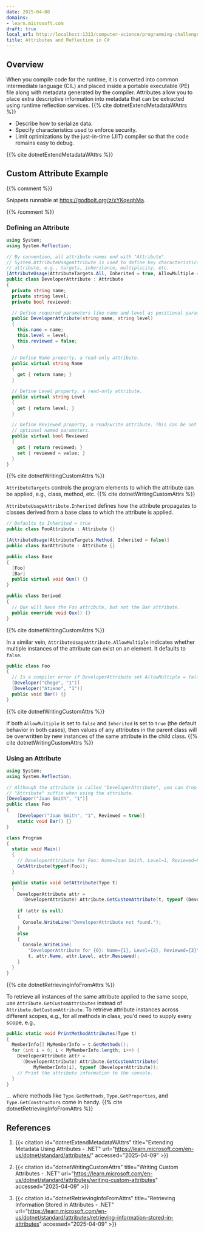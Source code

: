 ```yaml
---
date: 2025-04-08
domains:
- learn.microsoft.com
draft: true
local_url: http://localhost:1313/computer-science/programming-challenges/language-concepts/meta-programming/dotnet-attributes/
title: Attributes and Reflection in C#
---
```


## Overview

When you compile code for the runtime, it is converted into common intermediate
language (CIL) and placed inside a portable executable (PE) file along with
metadata generated by the compiler. Attributes allow you to place extra
descriptive information into metadata that can be extracted using runtime
reflection services. {{% cite dotnetExtendMetadataWAttrs %}}

* Describe how to serialize data.
* Specify characteristics used to enforce security.
* Limit optimizations by the just-in-time (JIT) compiler so that the code
  remains easy to debug.

{{% cite dotnetExtendMetadataWAttrs %}}

## Custom Attribute Example

{{% comment %}}

Snippets runnable at https://godbolt.org/z/xYKqeqhMa.

{{% /comment %}}

### Defining an Attribute

```cs
using System;
using System.Reflection;

// By convention, all attribute names end with "Attribute".
// System.AttributeUsageAttribute is used to define key characteristics of the
// attribute, e.g., targets, inheritance, multiplicity, etc.
[AttributeUsage(AttributeTargets.All, Inherited = true, AllowMultiple = false)]
public class DeveloperAttribute : Attribute
{
  private string name;
  private string level;
  private bool reviewed;

  // Define required parameters like name and level as positional params.
  public DeveloperAttribute(string name, string level)
  {
    this.name = name;
    this.level = level;
    this.reviewed = false;
  }

  // Define Name property, a read-only attribute.
  public virtual string Name
  {
    get { return name; }
  }

  // Define Level property, a read-only attribute.
  public virtual string Level
  {
    get { return level; }
  }

  // Define Reviewed property, a read/write attribute. This can be set using
  // optional named parameters.
  public virtual bool Reviewed
  {
    get { return reviewed; }
    set { reviewed = value; }
  }
}
```

{{% cite dotnetWritingCustomAttrs %}}

`AttributeTargets` controls the program elements to which the attribute can be
applied, e.g., class, method, etc. {{% cite dotnetWritingCustomAttrs %}}

`AttributeUsageAttribute.Inherited` defines how the attribute propagates to
classes derived from a base class to which the attribute is applied.

```cs
// Defaults to Inherited = true
public class FooAttribute : Attribute {}

[AttributeUsage(AttributeTargets.Method, Inherited = false)]
public class BarAttribute : Attribute {}

public class Base
{
  [Foo]
  [Bar]
  public virtual void Qux() {}
}

public class Derived
{
  // Qux will have the Foo attribute, but not the Bar attribute.
  public override void Qux() {}
}
```

{{% cite dotnetWritingCustomAttrs %}}

In a similar vein, `AttributeUsageAttribute.AllowMultiple` indicates whether
multiple instances of the attribute can exist on an element. It defaults to
`false`.

```cs
public class Foo
{
  // Is a compiler error if DeveloperAttribute set AllowMultiple = false.
  [Developer("Chege", "1")]
  [Developer("Atieno", "1")]
  public void Bar() {}
}
```

{{% cite dotnetWritingCustomAttrs %}}

If both `AllowMultiple` is set to `false` and `Inherited` is set to `true` (the
default behavior in both cases), then values of any attributes in the parent
class will be overwritten by new instances of the same attribute in the child
class. {{% cite dotnetWritingCustomAttrs %}}

### Using an Attribute

```cs
using System;
using System.Reflection;

// Although the attribute is called "DeveloperAttribute", you can drop the
// "Attribute" suffix when using the attribute.
[Developer("Joan Smith", "1")]
public class Foo
{
    [Developer("Joan Smith", "1", Reviewed = true)]
    static void Bar() {}
}

class Program
{
  static void Main()
  {
    // DeveloperAttribute for Foo: Name=Joan Smith, Level=1, Reviewed=False
    GetAttribute(typeof(Foo));
  }

  public static void GetAttribute(Type t)
  {
    DeveloperAttribute attr =
      (DeveloperAttribute) Attribute.GetCustomAttribute(t, typeof (DeveloperAttribute));
    
    if (attr is null)
    {
      Console.WriteLine("DeveloperAttribute not found.");
    }
    else
    {
      Console.WriteLine(
        "DeveloperAttribute for {0}: Name={1}, Level={2}, Reviewed={3}",
        t, attr.Name, attr.Level, attr.Reviewed);
    }
  }
}
```

{{% cite dotnetRetrievingInfoFromAttrs %}}

To retrieve all instances of the same attribute applied to the same scope, use
`Attribute.GetCustomAttributes` instead of `Attribute.GetCustomAttribute`. To
retrieve attribute instances across different scopes, e.g., for all methods in
class, you'd need to supply every scope, e.g.,

```cs
public static void PrintMethodAttributes(Type t)
{
  MemberInfo[] MyMemberInfo = t.GetMethods();
  for (int i = 0; i < MyMemberInfo.length; i++) {
    DeveloperAttribute attr =
      (DeveloperAttribute) Attribute.GetCustomAttribute(
          MyMemberInfo[i], typeof (DeveloperAttribute));
    // Print the attribute information to the console.
  }
}
```

... where methods like `Type.GetMethods`, `Type.GetProperties`, and
`Type.GetConstructors` come in handy. {{% cite dotnetRetrievingInfoFromAttrs %}}

## References

1. {{< citation
	id="dotnetExtendMetadataWAttrs"
	title="Extending Metadata Using Attributes - .NET"
	url="https://learn.microsoft.com/en-us/dotnet/standard/attributes/"
	accessed="2025-04-09" >}}

1. {{< citation
	id="dotnetWritingCustomAttrs"
	title="Writing Custom Attributes - .NET"
	url="https://learn.microsoft.com/en-us/dotnet/standard/attributes/writing-custom-attributes"
	accessed="2025-04-09" >}}

1. {{< citation
	id="dotnetRetrievingInfoFromAttrs"
	title="Retrieving Information Stored in Attributes - .NET"
	url="https://learn.microsoft.com/en-us/dotnet/standard/attributes/retrieving-information-stored-in-attributes"
	accessed="2025-04-09" >}}

